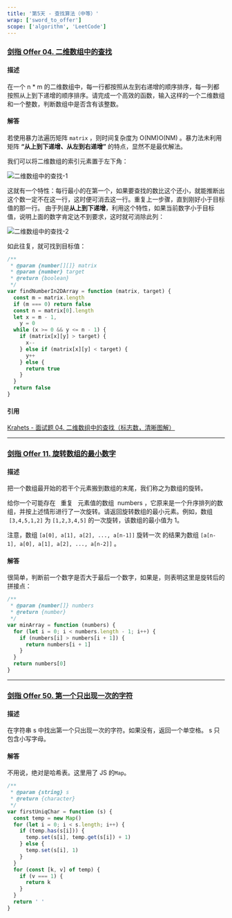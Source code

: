 ```yaml
---
title: '第5天 - 查找算法（中等）'
wrap: ['sword_to_offer']
scope: ['algorithm', 'LeetCode']
---
```


### [剑指 Offer 04. 二维数组中的查找](https://leetcode-cn.com/problems/er-wei-shu-zu-zhong-de-cha-zhao-lcof/)

#### 描述

在一个 n \* m 的二维数组中，每一行都按照从左到右递增的顺序排序，每一列都按照从上到下递增的顺序排序。请完成一个高效的函数，输入这样的一个二维数组和一个整数，判断数组中是否含有该整数。

#### 解答

若使用暴力法遍历矩阵 `matrix` ，则时间复杂度为 O(NM)O(NM) 。暴力法未利用矩阵 **“从上到下递增、从左到右递增”** 的特点，显然不是最优解法。

我们可以将二维数组的索引元素置于左下角：

![二维数组中的查找-1](https://cdn.jsdelivr.net/gh/zrains/images/2022/04/6a083897417b51e94ed84e3483d334078d851e691eb8655b45432372ecdea9d6-Picture2-3c1ea7bf7256b33edcedcb9ad1db44bb.png)

这就有一个特性：每行最小的在第一个，如果要查找的数比这个还小，就能推断出这个数一定不在这一行，这时便可消去这一行。重复上一步骤，直到刚好小于目标值的那一行。
由于列是**从上到下递增**，利用这个特性，如果当前数字小于目标值，说明上面的数字肯定达不到要求，这时就可消除此列：

![二维数组中的查找-2](https://cdn.jsdelivr.net/gh/zrains/images/2022/04/116704601a28972d17b32cc641485a1ab707930504a720160e121b092e9f7084-Picture6-e7e14551a5524b4bb4e8785a53d6563c.png)

如此往复，就可找到目标值：

```javascript
/**
 * @param {number[][]} matrix
 * @param {number} target
 * @return {boolean}
 */
var findNumberIn2DArray = function (matrix, target) {
  const m = matrix.length
  if (m === 0) return false
  const n = matrix[0].length
  let x = m - 1,
    y = 0
  while (x >= 0 && y <= n - 1) {
    if (matrix[x][y] > target) {
      x--
    } else if (matrix[x][y] < target) {
      y++
    } else {
      return true
    }
  }
  return false
}
```

#### 引用

[Krahets - 面试题 04. 二维数组中的查找（标志数，清晰图解）](https://leetcode-cn.com/problems/er-wei-shu-zu-zhong-de-cha-zhao-lcof/solution/mian-shi-ti-04-er-wei-shu-zu-zhong-de-cha-zhao-zuo/)

---

### [剑指 Offer 11. 旋转数组的最小数字](https://leetcode-cn.com/problems/xuan-zhuan-shu-zu-de-zui-xiao-shu-zi-lcof/)

#### 描述

把一个数组最开始的若干个元素搬到数组的末尾，我们称之为数组的旋转。

给你一个可能存在   重复   元素值的数组  numbers ，它原来是一个升序排列的数组，并按上述情形进行了一次旋转。请返回旋转数组的最小元素。例如，数组  `[3,4,5,1,2]` 为 `[1,2,3,4,5]` 的一次旋转，该数组的最小值为 1。

注意，数组 `[a[0], a[1], a[2], ..., a[n-1]]` 旋转一次 的结果为数组 `[a[n-1], a[0], a[1], a[2], ..., a[n-2]]` 。

#### 解答

很简单，判断前一个数字是否大于最后一个数字，如果是，则表明这里是旋转后的拼接点：

```javascript
/**
 * @param {number[]} numbers
 * @return {number}
 */
var minArray = function (numbers) {
  for (let i = 0; i < numbers.length - 1; i++) {
    if (numbers[i] > numbers[i + 1]) {
      return numbers[i + 1]
    }
  }
  return numbers[0]
}
```

---

### [剑指 Offer 50. 第一个只出现一次的字符](https://leetcode-cn.com/problems/di-yi-ge-zhi-chu-xian-yi-ci-de-zi-fu-lcof/)

#### 描述

在字符串 s 中找出第一个只出现一次的字符。如果没有，返回一个单空格。 s 只包含小写字母。

#### 解答

不用说，绝对是哈希表。这里用了 JS 的`Map`。

```javascript
/**
 * @param {string} s
 * @return {character}
 */
var firstUniqChar = function (s) {
  const temp = new Map()
  for (let i = 0; i < s.length; i++) {
    if (temp.has(s[i])) {
      temp.set(s[i], temp.get(s[i]) + 1)
    } else {
      temp.set(s[i], 1)
    }
  }
  for (const [k, v] of temp) {
    if (v === 1) {
      return k
    }
  }
  return ' '
}
```
